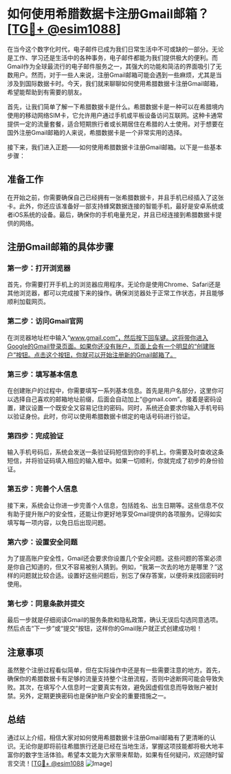 # 如何使用希腊数据卡注册Gmail邮箱？[[TG💪+ @esim1088](https://t.me/s/esim1088)]

在当今这个数字化时代，电子邮件已成为我们日常生活中不可或缺的一部分。无论是工作、学习还是生活中的各种事务，电子邮件都能为我们提供极大的便利。而Gmail作为全球最流行的电子邮件服务之一，其强大的功能和简洁的界面吸引了无数用户。然而，对于一些人来说，注册Gmail邮箱可能会遇到一些麻烦，尤其是当涉及到国际数据卡时。今天，我们就来聊聊如何使用希腊数据卡注册Gmail邮箱，希望能帮助到有需要的朋友。

首先，让我们简单了解一下希腊数据卡是什么。希腊数据卡是一种可以在希腊境内使用的移动网络SIM卡，它允许用户通过手机或平板设备访问互联网。这种卡通常提供一定的流量套餐，适合短期旅行者或长期居住在希腊的人士使用。对于想要在国外注册Gmail邮箱的人来说，希腊数据卡是一个非常实用的选择。

接下来，我们进入正题——如何使用希腊数据卡注册Gmail邮箱。以下是一些基本步骤：

## 准备工作

在开始之前，你需要确保自己已经拥有一张希腊数据卡，并且手机已经插入了这张卡。此外，你还应该准备好一部支持蜂窝数据连接的智能手机，最好是安卓系统或者iOS系统的设备。最后，确保你的手机电量充足，并且已经连接到希腊数据卡提供的网络。

## 注册Gmail邮箱的具体步骤

### 第一步：打开浏览器

首先，你需要打开手机上的浏览器应用程序。无论你是使用Chrome、Safari还是其他浏览器，都可以完成接下来的操作。确保浏览器处于正常工作状态，并且能够顺利加载网页。

### 第二步：访问Gmail官网

在浏览器地址栏中输入“www.gmail.com”，然后按下回车键。这将带你进入Google的Gmail登录页面。如果你还没有账户，页面上会有一个明显的“创建账户”按钮。点击这个按钮，你就可以开始注册新的Gmail邮箱了。

### 第三步：填写基本信息

在创建账户的过程中，你需要填写一系列基本信息。首先是用户名部分，这里你可以选择自己喜欢的邮箱地址前缀，后面会自动加上“@gmail.com”。接着是密码设置，建议设置一个既安全又容易记住的密码。同时，系统还会要求你输入手机号码以验证身份。此时，你可以使用希腊数据卡绑定的电话号码进行验证。

### 第四步：完成验证

输入手机号码后，系统会发送一条验证码短信到你的手机上。你需要及时查收这条短信，并将验证码填入相应的输入框中。如果一切顺利，你就完成了初步的身份验证。

### 第五步：完善个人信息

接下来，系统会让你进一步完善个人信息，包括姓名、出生日期等。这些信息不仅有助于提升账户的安全性，还能让你更好地享受Gmail提供的各项服务。记得如实填写每一项内容，以免日后出现问题。

### 第六步：设置安全问题

为了提高账户安全性，Gmail还会要求你设置几个安全问题。这些问题的答案必须是你自己知道的，但又不容易被别人猜到。例如，“我第一次去的地方是哪里？”这样的问题就比较合适。设置好这些问题后，别忘了保存答案，以便将来找回密码时使用。

### 第七步：同意条款并提交

最后一步就是仔细阅读Gmail的服务条款和隐私政策，确认无误后勾选同意选项。然后点击“下一步”或“提交”按钮，这样你的Gmail账户就正式创建成功啦！

## 注意事项

虽然整个注册过程看似简单，但在实际操作中还是有一些需要注意的地方。首先，确保你的希腊数据卡有足够的流量支持整个注册流程，否则中途断网可能会导致失败。其次，在填写个人信息时一定要真实有效，避免因虚假信息而导致账户被封禁。另外，定期更换密码也是保护账户安全的重要措施之一。

## 总结

通过以上介绍，相信大家对如何使用希腊数据卡注册Gmail邮箱有了更清晰的认识。无论你是即将前往希腊旅行还是已经在当地生活，掌握这项技能都将极大地丰富你的数字生活体验。希望本文能为大家带来帮助，如果有任何疑问，欢迎随时留言交流！[[TG💪+ @esim1088](https://t.me/s/esim1088) ![Image](https://i.postimg.cc/4NQfJmqS/Snipaste-2025-05-13-00-14-12.png)]